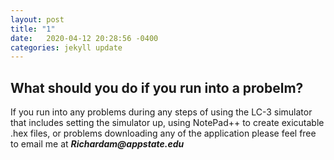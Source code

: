 ```yaml
---
layout: post
title: "1"
date:   2020-04-12 20:28:56 -0400
categories: jekyll update
---
```


## What should you do if you run into a probelm?

If you run into any problems during any steps of using the LC-3 simulator that includes setting the simulator up, using NotePad++ to create exicutable .hex files, or problems downloading any of the application please feel free to email me at 
**_Richardam@appstate.edu_**